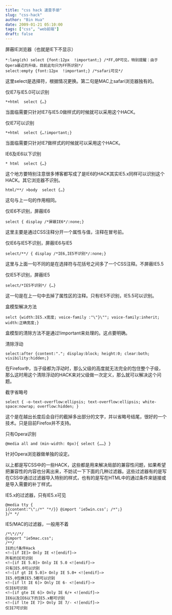 ```yaml
---
title: "css hack 速查手册"
slug: "css-hack"
author: "Bin Hua"
date: 2009-01-21 05:10:00
tags: ["css", "web前端"]
draft: false
---
```


屏蔽IE浏览器（也就是IE下不显示）

```
*:lang(zh) select {font:12px  !important;} /*FF,OP可见，特别提醒：由于Opera最近的升级，目前此句只为FF所识别*/
select:empty {font:12px  !important;} /*safari可见*/
```

这里select是选择符，根据情况更换。第二句是MAC上safari浏览器独有的。

仅IE7与IE5.0可以识别

```
*+html  select {…}
```

当面临需要只针对IE7与IE5.0做样式的时候就可以采用这个HACK。

仅IE7可以识别

```
*+html  select {…!important;}
```

当面临需要只针对IE7做样式的时候就可以采用这个HACK。

IE6及IE6以下识别

```
* html  select {…}
```

这个地方要特别注意很多博客都写成了是IE6的HACK其实IE5.x同样可以识别这个HACK。其它浏览器不识别。

```
html/**/ >body  select {…}
```

这句与上一句的作用相同。

仅IE6不识别，屏蔽IE6

```
select { display /*屏蔽IE6*/:none;}
```

这里主要是通过CSS注释分开一个属性与值，注释在冒号前。

仅IE6与IE5不识别，屏蔽IE6与IE5

```
select/**/ { display /*IE6,IE5不识别*/:none;}
```

这里与上面一句不同的是在选择符与花括号之间多了一个CSS注释。不屏蔽IE5.5

仅IE5不识别，屏蔽IE5

```
select/*IE5不识别*/ {…}
```

这一句是在上一句中去掉了属性区的注释。只有IE5不识别，IE5.5可以识别。

盒模型解决方法

```
selct {width:IE5.x宽度; voice-family :"\"}\""; voice-family:inherit; width:正确宽度;}
```

盒模型的清除方法不是通过!important来处理的。这点要明确。

清除浮动

```
select:after {content:"."; display:block; height:0; clear:both; visibility:hidden;}
```

在Firefox中，当子级都为浮动时，那么父级的高度就无法完全的包住整个子级，那么这时用这个清除浮动的HACK来对父级做一次定义，那么就可以解决这个问题。

截字省略号

```
select { -o-text-overflow:ellipsis; text-overflow:ellipsis; white-space:nowrap; overflow:hidden; }
```

这个是在越出长度后会自行的截掉多出部分的文字，并以省略号结尾，很好的一个技术。只是目前Firefox并不支持。

只有Opera识别

```
@media all and (min-width: 0px){ select {……} }
```

针对Opera浏览器做单独的设定。

以上都是写CSS中的一些HACK，这些都是用来解决局部的兼容性问题，如果希望把兼容性的内容也分离出来，不妨试一下下面的几种过滤器。这些过滤器有的是写在CSS中通过过滤器导入特别的样式，也有的是写在HTML中的通过条件来链接或是导入需要的补丁样式。

IE5.x的过滤器，只有IE5.x可见

```
@media tty {
i{content:"\";/*" "*/}} @import ‘ie5win.css‘; /*";}
}/* */
```

IE5/MAC的过滤器，一般用不着

```
/*\*//*/
@import "ie5mac.css";
/**/
IE的if条件Hack
<!–[if IE]> Only IE <![endif]–>
所有的IE可识别
<!–[if IE 5.0]> Only IE 5.0 <![endif]–>
只有IE5.0可以识别
<!–[if gt IE 5.0]> Only IE 5.0+ <![endif]–>
IE5.0包换IE5.5都可以识别
<!–[if lt IE 6]> Only IE 6- <![endif]–>
仅IE6可识别
<!–[if gte IE 6]> Only IE 6/+ <![endif]–>
IE6以及IE6以下的IE5.x都可识别
<!–[if lte IE 7]> Only IE 7/- <![endif]–>
仅IE7可识别
```